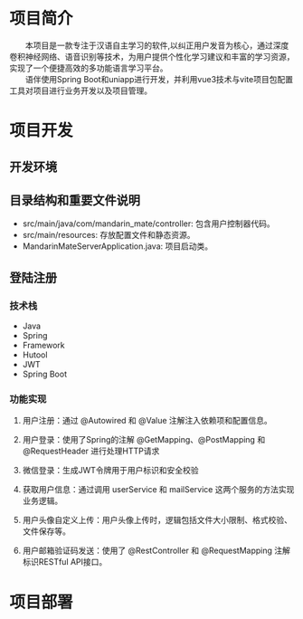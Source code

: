 # **项目简介**
&emsp;&emsp;本项目是一款专注于汉语自主学习的软件,以纠正用户发音为核心，通过深度卷积神经网络、语音识别等技术，为用户提供个性化学习建议和丰富的学习资源，实现了一个便捷高效的多功能语言学习平台。  
&emsp;&emsp;语伴使用Spring Boot和uniapp进行开发，并利用vue3技术与vite项目包配置工具对项目进行业务开发以及项目管理。
# **项目开发**
## **开发环境**
## **目录结构和重要文件说明**

* src/main/java/com/mandarin_mate/controller: 包含用户控制器代码。
* src/main/resources: 存放配置文件和静态资源。  
* MandarinMateServerApplication.java: 项目启动类。  

## **登陆注册**
### **技术栈**
* Java
* Spring
* Framework
* Hutool
* JWT
* Spring Boot
### **功能实现**
1. 用户注册：通过 @Autowired 和 @Value 注解注入依赖项和配置信息。 

2. 用户登录：使用了Spring的注解 @GetMapping、@PostMapping 和 @RequestHeader 进行处理HTTP请求  

3. 微信登录：生成JWT令牌用于用户标识和安全校验  

4. 获取用户信息：通过调用 userService 和 mailService 这两个服务的方法实现业务逻辑。  

5. 用户头像自定义上传：用户头像上传时，逻辑包括文件大小限制、格式校验、文件保存等。   

6. 用户邮箱验证码发送：使用了 @RestController 和 @RequestMapping 注解标识RESTful API接口。
# **项目部署**
